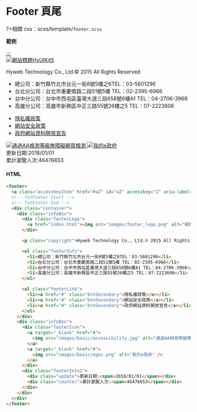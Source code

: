 # Footer 頁尾

?>相關 css：scss/template/`footer.scss`

**範例**

<footer>
  <a class="accessKeyItem" href="#aZ" id="aZ" accesskey="Z" aria-label="頁尾區">:::</a>
  <div class="footerBox">
    <div class="container">
      <div class="infoBox">
        <div class="footerLogo">
          <a href="index.html"><img src="https://hywebu00.github.io/HyUI_5/images/footer_logo.png" alt="網站標題" />HyUI<span>Kit5</span></a>
        </div>
        <p class="copyright">Hyweb Technology Co., Ltd.© 2015 All Rights Reserved</p>
        <ul class="footerInfo">
          <li>總公司：新竹縣竹北市台元一街8號5樓之6TEL：03-5601296</li>
          <li>台北分公司：台北市重慶南路二段51號5樓 TEL：02-2395-6966</li>
          <li>台中分公司：台中市西屯區臺灣大道三段658號6樓A1 TEL：04-2706-3968</li>
          <li>高雄分公司：高雄市新興區中正三路55號26樓之5 TEL：07-2223606</li>
        </ul>
        <ul class="footerLink">
          <li><a href="#" class="btnSecondary">隱私權政策</a></li>
          <li><a href="#" class="btnSecondary">網站安全政策</a></li>
          <li><a href="#" class="btnSecondary">政府網站資料開放宣告</a></li>
        </ul>
      </div>
      <div class="infoBox">
        <div class="footerIcon">
          <a target="_blank" href="#">
            <img src="https://hywebu00.github.io/HyUI_5/images/basic/accessibility.jpg" alt="通過AA檢測等級無障礙網頁檢測" />
          </a>
          <a target="_blank" href="#">
            <img src="https://hywebu00.github.io/HyUI_5/images/basic/egov.png" alt="我的e政府" />
          </a>
        </div>
        <div class="footerInfo2">
          <div class="update">更新日期:<span>2018/01/01</span></div>
          <div class="counter">累計瀏覽人次:<span>46476653</span></div>
        </div>
      </div>
    </div>

  </div>
</footer>

<!-- tabs:start -->

#### **HTML**

```html
<footer>
  <a class="accessKeyItem" href="#aZ" id="aZ" accesskey="Z" aria-label="頁尾區">:::</a>
  <!-- fatFooter Start -->
  <!-- fatFooter End -->
  <div class="container">
    <div class="infoBox">
      <div class="footerLogo">
        <a href="index.html"><img src="images/footer_logo.png" alt="網站標題" />HyUI<span>Kit5</span></a>
      </div>

      <p class="copyright">Hyweb Technology Co., Ltd.© 2015 All Rights Reserved</p>

      <ul class="footerInfo">
        <li>總公司：新竹縣竹北市台元一街8號5樓之6TEL：03-5601296</li>
        <li>台北分公司：台北市重慶南路二段51號5樓 TEL：02-2395-6966</li>
        <li>台中分公司：台中市西屯區臺灣大道三段658號6樓A1 TEL：04-2706-3968</li>
        <li>高雄分公司：高雄市新興區中正三路55號26樓之5 TEL：07-2223606</li>
      </ul>

      <ul class="footerLink">
        <li><a href="#" class="btnSecondary">隱私權政策</a></li>
        <li><a href="#" class="btnSecondary">網站安全政策</a></li>
        <li><a href="#" class="btnSecondary">政府網站資料開放宣告</a></li>
      </ul>
    </div>
    <div class="infoBox">
      <div class="footerIcon">
        <a target="_blank" href="#">
          <img src="images/basic/accessibility.jpg" alt="通過AA檢測等級無障礙網頁檢測" />
        </a>
        <a target="_blank" href="#">
          <img src="images/basic/egov.png" alt="我的e政府" />
        </a>
      </div>
      <div class="footerInfo2">
        <div class="update">更新日期:<span>2018/01/01</span></div>
        <div class="counter">累計瀏覽人次:<span>46476653</span></div>
      </div>
    </div>
  </div>
</footer>
```

<!-- tabs:end -->

<style>
  .markdown-section a{
    color:#fff;
  }
</style>
